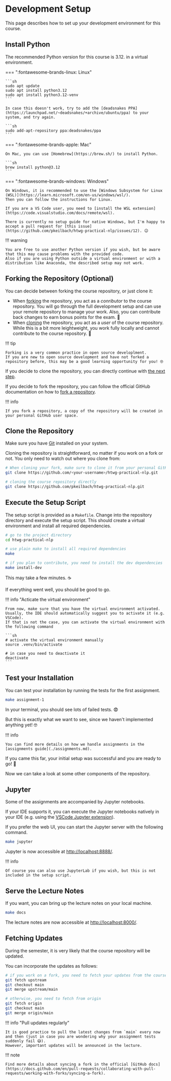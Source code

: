 # Development Setup

This page describes how to set up your development environment for this course.

## Install Python

The recommended Python version for this course is 3.12. in a virtual environment.

=== ":fontawesome-brands-linux: Linux"

    ```sh
    sudo apt update
    sudo apt install python3.12
    sudo apt install python3.12-venv
    ```

    In case this doesn't work, try to add the [deadsnakes PPA](https://launchpad.net/~deadsnakes/+archive/ubuntu/ppa) to your system, and try again.

    ```sh
    sudo add-apt-repository ppa:deadsnakes/ppa
    ```

=== ":fontawesome-brands-apple: Mac"

    On Mac, you can use [Homebrew](https://brew.sh/) to install Python.

    ```sh
    brew install python@3.12
    ```

=== ":fontawesome-brands-windows: Windows"

    On Windows, it is recommended to use the [Windows Subsystem for Linux (WSL)](https://learn.microsoft.com/en-us/windows/wsl/).
    Then you can follow the instructions for Linux.

    If you are a VS Code user, you need to [install the WSL extension](https://code.visualstudio.com/docs/remote/wsl).

    There is currently no setup guide for native Windows, but I'm happy to accept a pull request for [this issue](https://github.com/pkeilbach/htwg-practical-nlp/issues/12). 😉

!!! warning

    You are free to use another Python version if you wish, but be aware that this may cause problems with the provided code.
    Also if you are using Python outside a virtual environment or with a distribution like Anaconda, the described setup may not work.

## Forking the Repository (Optional)

You can decide between forking the course repository, or just clone it:

- When [forking](https://docs.github.com/en/pull-requests/collaborating-with-pull-requests/working-with-forks/about-forks) the repository, you act as a _conributor_ to the course repository. You will go through the full development setup and can use your remote repository to manage your work. Also, you can contribute back changes to earn bonus points for the exam. 🏅
- When [cloning](https://docs.github.com/en/repositories/creating-and-managing-repositories/cloning-a-repository) the repository, you act as a _user_ of the course repository. While this is a bit more leightweight, you work fully locally and cannot contribute to the course repository. 🙁

!!! tip

    Forking is a very common practice in open source developlment.
    If you are new to open source development and have not forked a repository before, this may be a good learning opportunity for you! 🤓

If you decide to clone the repository, you can directly continue with [the next step](#clone-the-repository).

If you decide to fork the repository, you can follow the official GitHub documentation on how to [fork a repository](https://docs.github.com/en/pull-requests/collaborating-with-pull-requests/working-with-forks/fork-a-repo).

!!! info

    If you fork a repository, a copy of the repository will be created in your personal GitHub user space.

## Clone the Repository

Make sure you have [Git](https://git-scm.com/) installed on your system.

Cloning the repository is straightforward, no matter if you work on a fork or not. You only need to watch out where you clone from:

```sh
# When cloning your fork, make sure to clone it from your personal GitHub user space
git clone https://github.com/<your-username>/htwg-practical-nlp.git

# cloning the course repository directly
git clone https://github.com/pkeilbach/htwg-practical-nlp.git
```

## Execute the Setup Script

The setup script is provided as a `Makefile`.
Change into the repository directory and execute the setup script.
This should create a virtual environment and install all required dependencies.

```sh
# go to the project directory
cd htwg-practical-nlp

# use plain make to install all required dependencies
make

# if you plan to contribute, you need to install the dev dependencies
make install-dev
```

This may take a few minutes. ☕

If everything went well, you should be good to go.

!!! info "Acticate the virtual environment"

    From now, make sure that you have the virtual environment activated.
    Usually, the IDE should automatically suggest you to activate it (e.g. VSCode).
    If that is not the case, you can activate the virtual environment with the following command

    ```sh
    # activate the virtual environment manually
    source .venv/bin/activate

    # in case you need to deactivate it
    deactivate
    ```

## Test your Installation

You can test your installation by running the tests for the first assignment.

```sh
make assignment-1
```

In your terminal, you should see lots of failed tests. 😨

But this is exactly what we want to see, since we haven't implemented anything yet! 🤓

!!! info

    You can find more details on how we handle assignments in the [assignments guide](./assignments.md).

If you came this far, your initial setup was successful and you are ready to go! 🚀

Now we can take a look at some other components of the repository.

## Jupyter

Some of the assignments are accompanied by Jupyter notebooks.

If your IDE supports it, you can execute the Jupyter notebooks natively in your IDE (e.g. using the [VSCode Jupyter extension](https://marketplace.visualstudio.com/items?itemName=ms-toolsai.jupyter)).

If you prefer the web UI, you can start the Jupyter server with the following command.

```sh
make jupyter
```

Jupyter is now accessible at <http://localhost:8888/>.

!!! info

    Of course you can also use JupyterLab if you wish, but this is not included in the setup script.

## Serve the Lecture Notes

If you want, you can bring up the lecture notes on your local machine.

```sh
make docs
```

The lecture notes are now accessible at <http://localhost:8000/>.

## Fetching Updates

During the semester, it is very likely that the course repository will be updated.

You can incorporate the updates as follows:

```sh
# if you work on a fork, you need to fetch your updates from the course repository (aka 'upstream')
git fetch upstream
git checkout main
git merge upstream/main

# otherwise, you need to fetch from origin
git fetch origin
git checkout main
git merge origin/main
```

!!! info "Pull updates regularly"

    It is good practice to pull the latest changes from `main` every now and then (just in case you are wondering why your assignment tests suddenly fail 😅).
    However, important updates will be announced in the lecture.

!!! note

    Find more details about syncing a fork in the official [GitHub docs](https://docs.github.com/en/pull-requests/collaborating-with-pull-requests/working-with-forks/syncing-a-fork).
